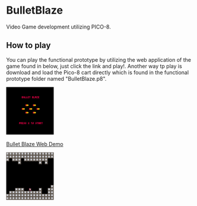# BulletBlaze
Video Game development utilizing PICO-8.

## How to play
You can play the functional prototype by utilizing the web application of the game found in below, just click the link and play!. Another way tp play is download and load the Pico-8 cart directly which is found in the functional prototype folder named "BulletBlaze.p8".

<img src="./Functional_Prototype/BulletBlaze_logo.gif" alt="Bullet Blaze Logo" width="128"/>

[Bullet Blaze Web Demo](/Functional_Prototype/bulletblaze.html)

<img src="./Functional_Prototype/Prototype_1.gif" alt="Animation of character moving and shooting" width="128"/>